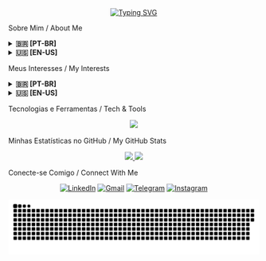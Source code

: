 <div align="center">
<a href="https://github.com/NicolasFCruvinel">
<img src="https://readme-typing-svg.herokuapp.com?font=Inter&size=25&pause=1000&color=36BCF7&center=true&vCenter=true&width=500&lines=Ol%C3%A1%2C+sou+Nicolas+Cruvinel+%F0%9F%91%8B;Hey%2C+I'm+Nicolas+Cruvinel+%F0%9F%91%8B;Desenvolvedor+Full+Stack;Full+Stack+Developer;Estudante+de+Engenharia+Mecatr%C3%B4nica;Mechatronics+Engineering+Student" alt="Typing SVG" />
</a>
</div>

Sobre Mim / About Me
<details>
<summary><strong>🇧🇷 [PT-BR]</strong></summary>
<p align="center">
Sou um estudante de Engenharia Mecatrônica na USP em São Carlos e Desenvolvedor Full Stack. Estou sempre buscando expandir meus conhecimentos em programação e desenvolvimento de software.
</p>
</details>

<details>
<summary><strong>🇺🇸 [EN-US]</strong></summary>
<p align="center">
I'm a Mechatronics Engineering student at USP in São Carlos and a Full Stack Developer. I'm always looking to expand my knowledge in programming and software development.
</p>
</details>

Meus Interesses / My Interests
<details>
<summary><strong>🇧🇷 [PT-BR]</strong></summary>

Adicionar

</details>

<details>
<summary><strong>🇺🇸 [EN-US]</strong></summary>

Add

</details>

Tecnologias e Ferramentas / Tech & Tools
<p align="center">
<a href="https://skillicons.dev">
<img src="https://skillicons.dev/icons?i=react,nextjs,nestjs,nodejs,docker,aws,git,github,vscode,linux,macos" />
</a>
</p>

Minhas Estatísticas no GitHub / My GitHub Stats
<div align="center">
<a href="https://github.com/NicolasFCruvinel">
<img width="48%" src="https://github-readme-stats.vercel.app/api?username=NicolasFCruvinel&show_icons=true&include_all_commits=true&count_private=true&theme=gruvbox&hide_border=true&bg_color=1d2021" />
<img width="32%" src="https://github-readme-stats.vercel.app/api/top-langs/?username=NicolasFCruvinel&layout=compact&langs_count=7&theme=gruvbox&hide_border=true&bg_color=1d2021" />
</a>
</div>

Conecte-se Comigo / Connect With Me
<p align="center">
<a href="https://linkedin.com/in/nicolas-cruvinel-703a03217" target="_blank"><img src="https://img.shields.io/badge/LinkedIn-0077B5?style=for-the-badge&logo=linkedin&logoColor=white&labelColor=101010" alt="LinkedIn"></a>
<a href="mailto:nicolasfcmsouza@usp.br" target="_blank"><img src="https://img.shields.io/badge/Gmail-D14836?style=for-the-badge&logo=gmail&logoColor=white&labelColor=101010" alt="Gmail"></a>
<a href="https://t.me/Cruvinel_Nicolas" target="_blank"><img src="https://img.shields.io/badge/Telegram-2CA5E0?style=for-the-badge&logo=telegram&logoColor=white&labelColor=101010" alt="Telegram"></a>
<a href="https://instagram.com/nicolas_cruvinel" target="_blank"><img src="https://img.shields.io/badge/Instagram-E4405F?style=for-the-badge&logo=instagram&logoColor=white&labelColor=101010" alt="Instagram"></a>
</p>

<div align="center">
<img src="https://raw.githubusercontent.com/NicolasFCruvinel/NicolasFCruvinel/output/github-contribution-grid-snake.svg" alt="Snake animation" />
</div>

